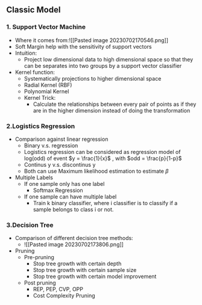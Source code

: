 ## Classic Model

### 1. Support Vector Machine
- Where it comes from:![[Pasted image 20230702170546.png]]
- Soft Margin help with the sensitivity of support vectors
- Intuition:
	- Project low dimensional data to high dimensional space so that they can be separates into two groups by a support vector classifier
- Kernel function:
	- Systematically projections to higher dimensional space
	- Radial Kernel (RBF)
	- Polynomial Kernel
	- Kernel Trick:
		- Calculate the relationships between every pair of points as if they are in the higher dimension instead of doing the transformation
### 2.Logistics Regression
- Comparison against linear regression
	- Binary v.s. regression
	- Logistics regression can be considered as regression model of log(odd) of event $y = \frac{1}{x}$ , with $odd = \frac{p}{1-p}$ 
	- Continus y v.s. discontinus y
	- Both can use Maximum likelihood estimation to estimate $\beta$ 
- Multiple Labels
	- If one sample only has one label
		- Softmax Regression
	- If one sample can have multiple label
		- Train k binary classifier, where i classifier is to classify if a sample belongs to class i or not.
### 3.Decision Tree
- Comparison of different decision tree methods:
	- ![[Pasted image 20230702173806.png]]
- Pruning
	- Pre-pruning
		- Stop tree growth with certain depth
		- Stop tree growth with certain sample size
		- Stop tree growth with certain model improvement
	- Post pruning
		- REP, PEP, CVP, OPP
		- Cost Complexity Pruning